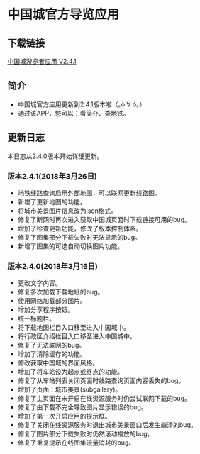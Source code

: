 # 中国城官方导览应用
## 下载链接
[中国城游览者应用 V2.4.1](app/build/bin/app.apk?raw=true)
## 简介
- 中国城官方应用更新到2.4.1版本啦（｡ò ∀ ó｡）
- 通过该APP，您可以：看简介、查地铁。
## 更新日志
本日志从2.4.0版本开始详细更新。
### 版本2.4.1(2018年3月26日)
- 地铁线路查询启用外部地图，可以联网更新线路图。
- 新增了更新地图的功能。
- 将城市美景图片信息改为json格式。
- 修复了断网时再次进入获取中国城页面时下载链接可用的bug。
- 增加了检查更新功能，修改了版本控制体系。
- 修复了图集部分下载失败时无法显示的bug。
- 新增了图集的可选自动切换图片功能。
### 版本2.4.0(2018年3月16日)
- 更改文字内容。
- 修复多次加载下载地址的bug。
- 使用网络加载部分图片。
- 增加分享程序按钮。
- 统一标题栏。
- 将下载地图栏目入口移至进入中国城中。
- 将行政区介绍栏目入口移至进入中国城中。
- 修复了无法联网的bug。
- 增加了清除缓存的功能。
- 修改获取中国城的界面风格。
- 增加了将车站设为起点或终点的功能。
- 修复了从车站列表关闭页面时线路查询页面内容丢失的bug。
- 增加了页面：城市美景(subgallery)。
- 修复了主页面在未开启在线资源服务时仍尝试联网下载的bug。
- 修复了由下载不完全导致图片显示错误的bug。
- 增加了第一次开启应用的提示框。
- 修复了关闭在线资源服务时退出城市美景窗口后发生崩溃的bug。
- 修复了图片部分下载失败时仍然滚动播放的bug。
- 修复了重复提示在线图集流量消耗的bug。


